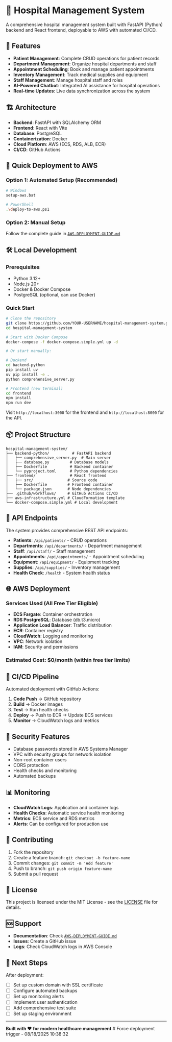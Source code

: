# 🏥 Hospital Management System

A comprehensive hospital management system built with FastAPI (Python) backend and React frontend, deployable to AWS with automated CI/CD.

## 🌟 Features

- **Patient Management**: Complete CRUD operations for patient records
- **Department Management**: Organize hospital departments and staff
- **Appointment Scheduling**: Book and manage patient appointments  
- **Inventory Management**: Track medical supplies and equipment
- **Staff Management**: Manage hospital staff and roles
- **AI-Powered Chatbot**: Integrated AI assistance for hospital operations
- **Real-time Updates**: Live data synchronization across the system

## 🏗️ Architecture

- **Backend**: FastAPI with SQLAlchemy ORM
- **Frontend**: React with Vite
- **Database**: PostgreSQL
- **Containerization**: Docker
- **Cloud Platform**: AWS (ECS, RDS, ALB, ECR)
- **CI/CD**: GitHub Actions

## 🚀 Quick Deployment to AWS

### Option 1: Automated Setup (Recommended)
```bash
# Windows
setup-aws.bat

# PowerShell
.\deploy-to-aws.ps1
```

### Option 2: Manual Setup
Follow the complete guide in [`AWS-DEPLOYMENT-GUIDE.md`](AWS-DEPLOYMENT-GUIDE.md)

## 🛠️ Local Development

### Prerequisites
- Python 3.12+
- Node.js 20+
- Docker & Docker Compose
- PostgreSQL (optional, can use Docker)

### Quick Start
```bash
# Clone the repository
git clone https://github.com/YOUR-USERNAME/hospital-management-system.git
cd hospital-management-system

# Start with Docker Compose
docker-compose -f docker-compose.simple.yml up -d

# Or start manually:

# Backend
cd backend-python
pip install uv
uv pip install -e .
python comprehensive_server.py

# Frontend (new terminal)
cd frontend
npm install
npm run dev
```

Visit `http://localhost:3000` for the frontend and `http://localhost:8000` for the API.

## 📦 Project Structure

```
hospital-management-system/
├── backend-python/          # FastAPI backend
│   ├── comprehensive_server.py  # Main server
│   ├── database.py         # Database models
│   ├── Dockerfile          # Backend container
│   └── pyproject.toml      # Python dependencies
├── frontend/               # React frontend
│   ├── src/               # Source code
│   ├── Dockerfile         # Frontend container
│   └── package.json       # Node dependencies
├── .github/workflows/     # GitHub Actions CI/CD
├── aws-infrastructure.yml # CloudFormation template
└── docker-compose.simple.yml # Local development
```

## 🔧 API Endpoints

The system provides comprehensive REST API endpoints:

- **Patients**: `/api/patients/` - CRUD operations
- **Departments**: `/api/departments/` - Department management
- **Staff**: `/api/staff/` - Staff management
- **Appointments**: `/api/appointments/` - Appointment scheduling
- **Equipment**: `/api/equipment/` - Equipment tracking
- **Supplies**: `/api/supplies/` - Inventory management
- **Health Check**: `/health` - System health status

## 🌐 AWS Deployment

### Services Used (All Free Tier Eligible)
- **ECS Fargate**: Container orchestration
- **RDS PostgreSQL**: Database (db.t3.micro)
- **Application Load Balancer**: Traffic distribution
- **ECR**: Container registry
- **CloudWatch**: Logging and monitoring
- **VPC**: Network isolation
- **IAM**: Security and permissions

### Estimated Cost: **$0/month** (within free tier limits)

## 🔄 CI/CD Pipeline

Automated deployment with GitHub Actions:
1. **Code Push** → GitHub repository
2. **Build** → Docker images
3. **Test** → Run health checks
4. **Deploy** → Push to ECR → Update ECS services
5. **Monitor** → CloudWatch logs and metrics

## 🔐 Security Features

- Database passwords stored in AWS Systems Manager
- VPC with security groups for network isolation
- Non-root container users
- CORS protection
- Health checks and monitoring
- Automated backups

## 📊 Monitoring

- **CloudWatch Logs**: Application and container logs
- **Health Checks**: Automatic service health monitoring  
- **Metrics**: ECS service and RDS metrics
- **Alerts**: Can be configured for production use

## 🤝 Contributing

1. Fork the repository
2. Create a feature branch: `git checkout -b feature-name`
3. Commit changes: `git commit -m 'Add feature'`
4. Push to branch: `git push origin feature-name`
5. Submit a pull request

## 📄 License

This project is licensed under the MIT License - see the [LICENSE](LICENSE) file for details.

## 🆘 Support

- **Documentation**: Check [`AWS-DEPLOYMENT-GUIDE.md`](AWS-DEPLOYMENT-GUIDE.md)
- **Issues**: Create a GitHub issue
- **Logs**: Check CloudWatch logs in AWS Console

## 🎯 Next Steps

After deployment:
- [ ] Set up custom domain with SSL certificate
- [ ] Configure automated backups
- [ ] Set up monitoring alerts
- [ ] Implement user authentication
- [ ] Add comprehensive test suite
- [ ] Set up staging environment

---

**Built with ❤️ for modern healthcare management**
#   F o r c e   d e p l o y m e n t   t r i g g e r   -   0 8 / 1 8 / 2 0 2 5   1 0 : 3 8 : 3 2  
 